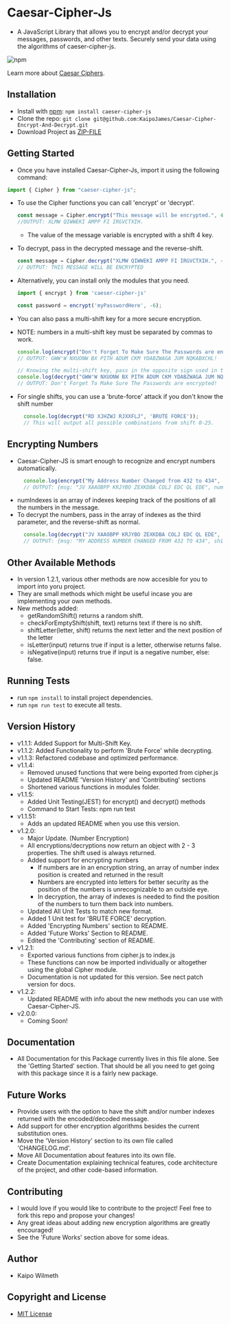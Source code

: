 # Caesar-Cipher-Js
 - A JavaScript Library that allows you to encrypt and/or decrypt your messages, passwords, and other texts. Securely send your data using the algorithms of caeser-cipher-js.

![npm](https://img.shields.io/npm/v/caeser-cipher-js?style=for-the-badge)

Learn more about [Caesar Ciphers](https://www.sciencedirect.com/topics/computer-science/caesar-cipher).
  
## Installation
 - Install with [npm](https://www.npmjs.com/): ``` npm install caeser-cipher-js ```
 - Clone the repo: ``` git clone git@github.com:KaipoJames/Caesar-Cipher-Encrypt-And-Decrypt.git ```
 - Download Project as [ZIP-FILE](https://github.com/KaipoJames/Caesar-Cipher-JS/archive/refs/heads/master.zip)

## Getting Started

 - Once you have installed Caesar-Cipher-Js, import it using the following command:
  ```js
  import { Cipher } from "caeser-cipher-js"; 
  ```
 - To use the Cipher functions you can call 'encrypt' or 'decrypt'.
    ``` js
    const message = Cipher.encrypt("This message will be encrypted.", 4);
    //OUTPUT: XLMW QIWWEKI AMPP FI IRGVCTXIH.
    ```
   - The value of the message variable is encrypted with a shift 4 key.
  
 - To decrypt, pass in the decrypted message and the reverse-shift.
    ``` js
    const message = Cipher.decrypt("XLMW QIWWEKI AMPP FI IRGVCTXIH.", -4); 
    // OUTPUT: THIS MESSAGE WILL BE ENCRYPTED
    ```

 - Alternatively, you can install only the modules that you need.

   ```js
   import { encrypt } from 'caeser-cipher-js'
   
   const password = encrypt('myPasswordHere', -6);
   ```

 - You can also pass a multi-shift key for a more secure encryption.
 - NOTE: numbers in a multi-shift key must be separated by commas to work.
   ```js
   console.log(encrypt("Don't Forget To Make Sure The Passwords are encrypted!", '3,8,9'));
   // OUTPUT: GWW'W NXUONW BX PITH ADUM CKM YDABZWAGA JUM NQKABXCHL!

   // Knowing the multi-shift key, pass in the opposite sign used in the encryption.
   console.log(decrypt("GWW'W NXUONW BX PITH ADUM CKM YDABZWAGA JUM NQKABXCHL!", '-3,-8,-9'));
   // OUTPUT: Don't Forget To Make Sure The Passwords are encrypted!
   ```

  - For single shifts, you can use a 'brute-force' attack if you don't know the shift number
    ```js
      console.log(decrypt("RD XJHZWJ RJXXFLJ", 'BRUTE FORCE'));
      // This will output all possible combinations from shift 0-25.
    ```

## Encrypting Numbers
 - Caesar-Cipher-JS is smart enough to recognize and encrypt numbers automatically.
    ```js
      console.log(encrypt("My Address Number Changed from 432 to 434", -3));
      // OUTPUT: {msg: "JV XAAOBPP KRJYBO ZEXKDBA COLJ EDC QL EDE", numIndexes: [31, 32, 33, 38, 39, 40], shift: -3}
    ```
 - numIndexes is an array of indexes keeping track of the positions of all the numbers in the message.
 - To decrypt the numbers, pass in the array of indexes as the third parameter, and the reverse-shift as normal.
    ```js
      console.log(decrypt("JV XAAOBPP KRJYBO ZEXKDBA COLJ EDC QL EDE", 3, [31, 32, 33, 38, 39, 40]))
      // OUTPUT: {msg: "MY ADDRESS NUMBER CHANGED FROM 432 TO 434", shift: 3}
    ```

## Other Available Methods
 - In version 1.2.1, various other methods are now accesible for you to import into yoru project.
 - They are small methods which might be useful incase you are implementing your own methods.
 -  New methods added:
    - getRandomShift() returns a random shift.
    - checkForEmptyShift(shift, text) returns text if there is no shift.
    - shiftLetter(letter, shift) returns the next letter and the next position of the letter
    - isLetter(input) returns true if input is a letter, otherwise returns false.
    - isNegative(input) returns true if input is a negative number, else: false.

## Running Tests
 - run ``` npm install ``` to install project dependencies.
 - run ``` npm run test ``` to execute all tests.

## Version History
 - v1.1.1: Added Support for Multi-Shift Key.
 - v1.1.2: Added Functionality to perform 'Brute Force' while decrypting.
 - v1.1.3: Refactored codebase and optimized performance.
 - v1.1.4: 
   - Removed unused functions that were being exported from cipher.js
   - Updated README 'Version History' and 'Contributing' sections
   - Shortened various functions in modules folder.
 - v1.1.5:
   - Added Unit Testing(JEST) for encrypt() and decrypt() methods
   - Command to Start Tests: npm run test
 - v1.1.51:
   - Adds an updated README when you use this version.
 - v1.2.0:
   - Major Update. (Number Encryption)
   - All encryptions/decryptions now return an object with 2 - 3 properties. The shift used is always returned.
   - Added support for encrypting numbers
     - If numbers are in an encryption string, an array of number index position is created and returned in the result
     - Numbers are encrypted into letters for better security as the position of the numbers is unrecognizable to an outside eye.
     - In decryption, the array of indexes is needed to find the position of the numbers to turn them back into numbers.
   - Updated All Unit Tests to match new format.
   - Added 1 Unit test for 'BRUTE FORCE' decryption.
   - Added 'Encrypting Numbers' section to README.
   - Added 'Future Works' Section to README.
   - Edited the 'Contributing' section of README.
 - v1.2.1:
   - Exported various functions from cipher.js to index.js
   - These functions can now be imported individually or altogether using the global Cipher module.
   - Documentation is not updated for this version. See nect patch version for docs.
 - v1.2.2:
   - Updated README with info about the new methods you can use with Caesar-Cipher-JS.
 - v2.0.0:
   - Coming Soon!

## Documentation
 - All Documentation for this Package currently lives in this file alone. See the 'Getting Started' section. That should be all you need to get going with this package since it is a fairly new package.

## Future Works
  - Provide users with the option to have the shift and/or number indexes returned with the encoded/decoded message.
  - Add support for other encryption algorithms besides the current substitution ones.
  - Move the 'Version History' section to its own file called 'CHANGELOG.md'.
  - Move All Documentation about features into its own file. 
  - Create Documentation explaining technical features, code architecture of the project, and other code-based information.

## Contributing
 - I would love if you would like to contribute to the project! Feel free to fork this repo and propose your changes!
 - Any great ideas about adding new encryption algorithms are greatly encouraged! 
 - See the 'Future Works' section above for some ideas.

## Author
 - Kaipo Wilmeth

## Copyright and License
 - [MIT License](LICENSE.txt)

